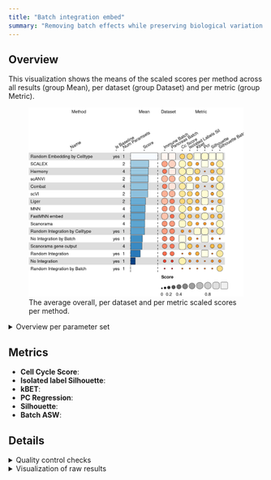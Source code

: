 ```yaml
---
title: "Batch integration embed"
summary: "Removing batch effects while preserving biological variation (embedding output)"
---
```


<script src="index_files/libs/kePrint-0.0.1/kePrint.js"></script>
<link href="index_files/libs/lightable-0.0.1/lightable.css" rel="stylesheet" />


<missing description>

## Overview

This visualization shows the means of the scaled scores per method across all results (group Mean), per dataset (group Dataset) and per metric (group Metric).

<figure>
<img src="index.markdown_strict_files/figure-markdown_strict/summary-1.png" width="752" alt="The average overall, per dataset and per metric scaled scores per method." />
<figcaption aria-hidden="true">The average overall, per dataset and per metric scaled scores per method.</figcaption>
</figure>

<details>
<summary>
Overview per parameter set
</summary>

<figure>
<img src="index.markdown_strict_files/figure-markdown_strict/summary_defailed-1.png" width="725" alt="The average overall, per dataset and per metric scaled scores per method and parameter set." />
<figcaption aria-hidden="true">The average overall, per dataset and per metric scaled scores per method and parameter set.</figcaption>
</figure>

</details>

## Metrics

-   **Cell Cycle Score**: <missing description>
-   **Isolated label Silhouette**: <missing description>
-   **kBET**: <missing description>
-   **PC Regression**: <missing description>
-   **Silhouette**: <missing description>
-   **Batch ASW**: <missing description>

## Details

<details>
<summary>
Quality control checks
</summary>
<table class="table lightable-paper" style='margin-left: auto; margin-right: auto; font-family: "Arial Narrow", arial, helvetica, sans-serif; margin-left: auto; margin-right: auto;'>
 <thead>
  <tr>
   <th style="text-align:left;"> Category </th>
   <th style="text-align:left;"> Name </th>
   <th style="text-align:right;"> Value </th>
   <th style="text-align:left;"> Condition </th>
   <th style="text-align:left;"> Severity </th>
  </tr>
 </thead>
<tbody>
  <tr>
   <td style="text-align:left;" data-toggle="tooltip" data-container="body" data-placement="right" title="Percentage of missing results should be less than 10%.
  Task id: batch_integration_embed
  Metric id: pcr
  Percentage missing: 26%
"> Raw results </td>
   <td style="text-align:left;" data-toggle="tooltip" data-container="body" data-placement="right" title="Percentage of missing results should be less than 10%.
  Task id: batch_integration_embed
  Metric id: pcr
  Percentage missing: 26%
"> Metric pcr %missing </td>
   <td style="text-align:right;" data-toggle="tooltip" data-container="body" data-placement="right" title="Percentage of missing results should be less than 10%.
  Task id: batch_integration_embed
  Metric id: pcr
  Percentage missing: 26%
"> 0.2631579 </td>
   <td style="text-align:left;" data-toggle="tooltip" data-container="body" data-placement="right" title="Percentage of missing results should be less than 10%.
  Task id: batch_integration_embed
  Metric id: pcr
  Percentage missing: 26%
"> pct_missing &lt;= .1 </td>
   <td style="text-align:left;color: red !important;" data-toggle="tooltip" data-container="body" data-placement="right" title="Percentage of missing results should be less than 10%.
  Task id: batch_integration_embed
  Metric id: pcr
  Percentage missing: 26%
"> ✗✗ </td>
  </tr>
  <tr>
   <td style="text-align:left;" data-toggle="tooltip" data-container="body" data-placement="right" title="Percentage of missing results should be less than 10%.
  Task id: batch_integration_embed
  method id: combat_full_scaled
  Percentage missing: 17%
"> Raw results </td>
   <td style="text-align:left;" data-toggle="tooltip" data-container="body" data-placement="right" title="Percentage of missing results should be less than 10%.
  Task id: batch_integration_embed
  method id: combat_full_scaled
  Percentage missing: 17%
"> Method combat_full_scaled %missing </td>
   <td style="text-align:right;" data-toggle="tooltip" data-container="body" data-placement="right" title="Percentage of missing results should be less than 10%.
  Task id: batch_integration_embed
  method id: combat_full_scaled
  Percentage missing: 17%
"> 0.1666667 </td>
   <td style="text-align:left;" data-toggle="tooltip" data-container="body" data-placement="right" title="Percentage of missing results should be less than 10%.
  Task id: batch_integration_embed
  method id: combat_full_scaled
  Percentage missing: 17%
"> pct_missing &lt;= .1 </td>
   <td style="text-align:left;color: red !important;" data-toggle="tooltip" data-container="body" data-placement="right" title="Percentage of missing results should be less than 10%.
  Task id: batch_integration_embed
  method id: combat_full_scaled
  Percentage missing: 17%
"> ✗ </td>
  </tr>
  <tr>
   <td style="text-align:left;" data-toggle="tooltip" data-container="body" data-placement="right" title="Percentage of missing results should be less than 10%.
  Task id: batch_integration_embed
  method id: combat_hvg_scaled
  Percentage missing: 17%
"> Raw results </td>
   <td style="text-align:left;" data-toggle="tooltip" data-container="body" data-placement="right" title="Percentage of missing results should be less than 10%.
  Task id: batch_integration_embed
  method id: combat_hvg_scaled
  Percentage missing: 17%
"> Method combat_hvg_scaled %missing </td>
   <td style="text-align:right;" data-toggle="tooltip" data-container="body" data-placement="right" title="Percentage of missing results should be less than 10%.
  Task id: batch_integration_embed
  method id: combat_hvg_scaled
  Percentage missing: 17%
"> 0.1666667 </td>
   <td style="text-align:left;" data-toggle="tooltip" data-container="body" data-placement="right" title="Percentage of missing results should be less than 10%.
  Task id: batch_integration_embed
  method id: combat_hvg_scaled
  Percentage missing: 17%
"> pct_missing &lt;= .1 </td>
   <td style="text-align:left;color: red !important;" data-toggle="tooltip" data-container="body" data-placement="right" title="Percentage of missing results should be less than 10%.
  Task id: batch_integration_embed
  method id: combat_hvg_scaled
  Percentage missing: 17%
"> ✗ </td>
  </tr>
  <tr>
   <td style="text-align:left;" data-toggle="tooltip" data-container="body" data-placement="right" title="Percentage of missing results should be less than 10%.
  Task id: batch_integration_embed
  method id: combat_hvg_unscaled
  Percentage missing: 17%
"> Raw results </td>
   <td style="text-align:left;" data-toggle="tooltip" data-container="body" data-placement="right" title="Percentage of missing results should be less than 10%.
  Task id: batch_integration_embed
  method id: combat_hvg_unscaled
  Percentage missing: 17%
"> Method combat_hvg_unscaled %missing </td>
   <td style="text-align:right;" data-toggle="tooltip" data-container="body" data-placement="right" title="Percentage of missing results should be less than 10%.
  Task id: batch_integration_embed
  method id: combat_hvg_unscaled
  Percentage missing: 17%
"> 0.1666667 </td>
   <td style="text-align:left;" data-toggle="tooltip" data-container="body" data-placement="right" title="Percentage of missing results should be less than 10%.
  Task id: batch_integration_embed
  method id: combat_hvg_unscaled
  Percentage missing: 17%
"> pct_missing &lt;= .1 </td>
   <td style="text-align:left;color: red !important;" data-toggle="tooltip" data-container="body" data-placement="right" title="Percentage of missing results should be less than 10%.
  Task id: batch_integration_embed
  method id: combat_hvg_unscaled
  Percentage missing: 17%
"> ✗ </td>
  </tr>
  <tr>
   <td style="text-align:left;" data-toggle="tooltip" data-container="body" data-placement="right" title="Percentage of missing results should be less than 10%.
  Task id: batch_integration_embed
  method id: fastmnn_embed_full_scaled
  Percentage missing: 17%
"> Raw results </td>
   <td style="text-align:left;" data-toggle="tooltip" data-container="body" data-placement="right" title="Percentage of missing results should be less than 10%.
  Task id: batch_integration_embed
  method id: fastmnn_embed_full_scaled
  Percentage missing: 17%
"> Method fastmnn_embed_full_scaled %missing </td>
   <td style="text-align:right;" data-toggle="tooltip" data-container="body" data-placement="right" title="Percentage of missing results should be less than 10%.
  Task id: batch_integration_embed
  method id: fastmnn_embed_full_scaled
  Percentage missing: 17%
"> 0.1666667 </td>
   <td style="text-align:left;" data-toggle="tooltip" data-container="body" data-placement="right" title="Percentage of missing results should be less than 10%.
  Task id: batch_integration_embed
  method id: fastmnn_embed_full_scaled
  Percentage missing: 17%
"> pct_missing &lt;= .1 </td>
   <td style="text-align:left;color: red !important;" data-toggle="tooltip" data-container="body" data-placement="right" title="Percentage of missing results should be less than 10%.
  Task id: batch_integration_embed
  method id: fastmnn_embed_full_scaled
  Percentage missing: 17%
"> ✗ </td>
  </tr>
  <tr>
   <td style="text-align:left;" data-toggle="tooltip" data-container="body" data-placement="right" title="Percentage of missing results should be less than 10%.
  Task id: batch_integration_embed
  method id: fastmnn_embed_hvg_scaled
  Percentage missing: 17%
"> Raw results </td>
   <td style="text-align:left;" data-toggle="tooltip" data-container="body" data-placement="right" title="Percentage of missing results should be less than 10%.
  Task id: batch_integration_embed
  method id: fastmnn_embed_hvg_scaled
  Percentage missing: 17%
"> Method fastmnn_embed_hvg_scaled %missing </td>
   <td style="text-align:right;" data-toggle="tooltip" data-container="body" data-placement="right" title="Percentage of missing results should be less than 10%.
  Task id: batch_integration_embed
  method id: fastmnn_embed_hvg_scaled
  Percentage missing: 17%
"> 0.1666667 </td>
   <td style="text-align:left;" data-toggle="tooltip" data-container="body" data-placement="right" title="Percentage of missing results should be less than 10%.
  Task id: batch_integration_embed
  method id: fastmnn_embed_hvg_scaled
  Percentage missing: 17%
"> pct_missing &lt;= .1 </td>
   <td style="text-align:left;color: red !important;" data-toggle="tooltip" data-container="body" data-placement="right" title="Percentage of missing results should be less than 10%.
  Task id: batch_integration_embed
  method id: fastmnn_embed_hvg_scaled
  Percentage missing: 17%
"> ✗ </td>
  </tr>
  <tr>
   <td style="text-align:left;" data-toggle="tooltip" data-container="body" data-placement="right" title="Percentage of missing results should be less than 10%.
  Task id: batch_integration_embed
  method id: harmony_full_scaled
  Percentage missing: 17%
"> Raw results </td>
   <td style="text-align:left;" data-toggle="tooltip" data-container="body" data-placement="right" title="Percentage of missing results should be less than 10%.
  Task id: batch_integration_embed
  method id: harmony_full_scaled
  Percentage missing: 17%
"> Method harmony_full_scaled %missing </td>
   <td style="text-align:right;" data-toggle="tooltip" data-container="body" data-placement="right" title="Percentage of missing results should be less than 10%.
  Task id: batch_integration_embed
  method id: harmony_full_scaled
  Percentage missing: 17%
"> 0.1666667 </td>
   <td style="text-align:left;" data-toggle="tooltip" data-container="body" data-placement="right" title="Percentage of missing results should be less than 10%.
  Task id: batch_integration_embed
  method id: harmony_full_scaled
  Percentage missing: 17%
"> pct_missing &lt;= .1 </td>
   <td style="text-align:left;color: red !important;" data-toggle="tooltip" data-container="body" data-placement="right" title="Percentage of missing results should be less than 10%.
  Task id: batch_integration_embed
  method id: harmony_full_scaled
  Percentage missing: 17%
"> ✗ </td>
  </tr>
  <tr>
   <td style="text-align:left;" data-toggle="tooltip" data-container="body" data-placement="right" title="Percentage of missing results should be less than 10%.
  Task id: batch_integration_embed
  method id: harmony_hvg_scaled
  Percentage missing: 17%
"> Raw results </td>
   <td style="text-align:left;" data-toggle="tooltip" data-container="body" data-placement="right" title="Percentage of missing results should be less than 10%.
  Task id: batch_integration_embed
  method id: harmony_hvg_scaled
  Percentage missing: 17%
"> Method harmony_hvg_scaled %missing </td>
   <td style="text-align:right;" data-toggle="tooltip" data-container="body" data-placement="right" title="Percentage of missing results should be less than 10%.
  Task id: batch_integration_embed
  method id: harmony_hvg_scaled
  Percentage missing: 17%
"> 0.1666667 </td>
   <td style="text-align:left;" data-toggle="tooltip" data-container="body" data-placement="right" title="Percentage of missing results should be less than 10%.
  Task id: batch_integration_embed
  method id: harmony_hvg_scaled
  Percentage missing: 17%
"> pct_missing &lt;= .1 </td>
   <td style="text-align:left;color: red !important;" data-toggle="tooltip" data-container="body" data-placement="right" title="Percentage of missing results should be less than 10%.
  Task id: batch_integration_embed
  method id: harmony_hvg_scaled
  Percentage missing: 17%
"> ✗ </td>
  </tr>
  <tr>
   <td style="text-align:left;" data-toggle="tooltip" data-container="body" data-placement="right" title="Percentage of missing results should be less than 10%.
  Task id: batch_integration_embed
  method id: no_integration
  Percentage missing: 17%
"> Raw results </td>
   <td style="text-align:left;" data-toggle="tooltip" data-container="body" data-placement="right" title="Percentage of missing results should be less than 10%.
  Task id: batch_integration_embed
  method id: no_integration
  Percentage missing: 17%
"> Method no_integration %missing </td>
   <td style="text-align:right;" data-toggle="tooltip" data-container="body" data-placement="right" title="Percentage of missing results should be less than 10%.
  Task id: batch_integration_embed
  method id: no_integration
  Percentage missing: 17%
"> 0.1666667 </td>
   <td style="text-align:left;" data-toggle="tooltip" data-container="body" data-placement="right" title="Percentage of missing results should be less than 10%.
  Task id: batch_integration_embed
  method id: no_integration
  Percentage missing: 17%
"> pct_missing &lt;= .1 </td>
   <td style="text-align:left;color: red !important;" data-toggle="tooltip" data-container="body" data-placement="right" title="Percentage of missing results should be less than 10%.
  Task id: batch_integration_embed
  method id: no_integration
  Percentage missing: 17%
"> ✗ </td>
  </tr>
  <tr>
   <td style="text-align:left;" data-toggle="tooltip" data-container="body" data-placement="right" title="Method combat_full_scaled performs a lot better than baselines.
  Task id: batch_integration_embed
  Method id: combat_full_scaled
  Metric id: isolated_labels_sil
  Best score: 2.8462447338086947%
"> Scaling </td>
   <td style="text-align:left;" data-toggle="tooltip" data-container="body" data-placement="right" title="Method combat_full_scaled performs a lot better than baselines.
  Task id: batch_integration_embed
  Method id: combat_full_scaled
  Metric id: isolated_labels_sil
  Best score: 2.8462447338086947%
"> Best score combat_full_scaled isolated_labels_sil </td>
   <td style="text-align:right;" data-toggle="tooltip" data-container="body" data-placement="right" title="Method combat_full_scaled performs a lot better than baselines.
  Task id: batch_integration_embed
  Method id: combat_full_scaled
  Metric id: isolated_labels_sil
  Best score: 2.8462447338086947%
"> 2.8462447 </td>
   <td style="text-align:left;" data-toggle="tooltip" data-container="body" data-placement="right" title="Method combat_full_scaled performs a lot better than baselines.
  Task id: batch_integration_embed
  Method id: combat_full_scaled
  Metric id: isolated_labels_sil
  Best score: 2.8462447338086947%
"> best_score &lt;= 2 </td>
   <td style="text-align:left;color: red !important;" data-toggle="tooltip" data-container="body" data-placement="right" title="Method combat_full_scaled performs a lot better than baselines.
  Task id: batch_integration_embed
  Method id: combat_full_scaled
  Metric id: isolated_labels_sil
  Best score: 2.8462447338086947%
"> ✗ </td>
  </tr>
  <tr>
   <td style="text-align:left;" data-toggle="tooltip" data-container="body" data-placement="right" title="Method combat_hvg_scaled performs a lot better than baselines.
  Task id: batch_integration_embed
  Method id: combat_hvg_scaled
  Metric id: isolated_labels_sil
  Best score: 2.6717541342340247%
"> Scaling </td>
   <td style="text-align:left;" data-toggle="tooltip" data-container="body" data-placement="right" title="Method combat_hvg_scaled performs a lot better than baselines.
  Task id: batch_integration_embed
  Method id: combat_hvg_scaled
  Metric id: isolated_labels_sil
  Best score: 2.6717541342340247%
"> Best score combat_hvg_scaled isolated_labels_sil </td>
   <td style="text-align:right;" data-toggle="tooltip" data-container="body" data-placement="right" title="Method combat_hvg_scaled performs a lot better than baselines.
  Task id: batch_integration_embed
  Method id: combat_hvg_scaled
  Metric id: isolated_labels_sil
  Best score: 2.6717541342340247%
"> 2.6717541 </td>
   <td style="text-align:left;" data-toggle="tooltip" data-container="body" data-placement="right" title="Method combat_hvg_scaled performs a lot better than baselines.
  Task id: batch_integration_embed
  Method id: combat_hvg_scaled
  Metric id: isolated_labels_sil
  Best score: 2.6717541342340247%
"> best_score &lt;= 2 </td>
   <td style="text-align:left;color: red !important;" data-toggle="tooltip" data-container="body" data-placement="right" title="Method combat_hvg_scaled performs a lot better than baselines.
  Task id: batch_integration_embed
  Method id: combat_hvg_scaled
  Metric id: isolated_labels_sil
  Best score: 2.6717541342340247%
"> ✗ </td>
  </tr>
  <tr>
   <td style="text-align:left;" data-toggle="tooltip" data-container="body" data-placement="right" title="Method harmony_hvg_scaled performs a lot better than baselines.
  Task id: batch_integration_embed
  Method id: harmony_hvg_scaled
  Metric id: isolated_labels_sil
  Best score: 2.576365725670163%
"> Scaling </td>
   <td style="text-align:left;" data-toggle="tooltip" data-container="body" data-placement="right" title="Method harmony_hvg_scaled performs a lot better than baselines.
  Task id: batch_integration_embed
  Method id: harmony_hvg_scaled
  Metric id: isolated_labels_sil
  Best score: 2.576365725670163%
"> Best score harmony_hvg_scaled isolated_labels_sil </td>
   <td style="text-align:right;" data-toggle="tooltip" data-container="body" data-placement="right" title="Method harmony_hvg_scaled performs a lot better than baselines.
  Task id: batch_integration_embed
  Method id: harmony_hvg_scaled
  Metric id: isolated_labels_sil
  Best score: 2.576365725670163%
"> 2.5763657 </td>
   <td style="text-align:left;" data-toggle="tooltip" data-container="body" data-placement="right" title="Method harmony_hvg_scaled performs a lot better than baselines.
  Task id: batch_integration_embed
  Method id: harmony_hvg_scaled
  Metric id: isolated_labels_sil
  Best score: 2.576365725670163%
"> best_score &lt;= 2 </td>
   <td style="text-align:left;color: red !important;" data-toggle="tooltip" data-container="body" data-placement="right" title="Method harmony_hvg_scaled performs a lot better than baselines.
  Task id: batch_integration_embed
  Method id: harmony_hvg_scaled
  Metric id: isolated_labels_sil
  Best score: 2.576365725670163%
"> ✗ </td>
  </tr>
  <tr>
   <td style="text-align:left;" data-toggle="tooltip" data-container="body" data-placement="right" title="Method harmony_full_scaled performs a lot better than baselines.
  Task id: batch_integration_embed
  Method id: harmony_full_scaled
  Metric id: isolated_labels_sil
  Best score: 2.356019170255741%
"> Scaling </td>
   <td style="text-align:left;" data-toggle="tooltip" data-container="body" data-placement="right" title="Method harmony_full_scaled performs a lot better than baselines.
  Task id: batch_integration_embed
  Method id: harmony_full_scaled
  Metric id: isolated_labels_sil
  Best score: 2.356019170255741%
"> Best score harmony_full_scaled isolated_labels_sil </td>
   <td style="text-align:right;" data-toggle="tooltip" data-container="body" data-placement="right" title="Method harmony_full_scaled performs a lot better than baselines.
  Task id: batch_integration_embed
  Method id: harmony_full_scaled
  Metric id: isolated_labels_sil
  Best score: 2.356019170255741%
"> 2.3560192 </td>
   <td style="text-align:left;" data-toggle="tooltip" data-container="body" data-placement="right" title="Method harmony_full_scaled performs a lot better than baselines.
  Task id: batch_integration_embed
  Method id: harmony_full_scaled
  Metric id: isolated_labels_sil
  Best score: 2.356019170255741%
"> best_score &lt;= 2 </td>
   <td style="text-align:left;color: red !important;" data-toggle="tooltip" data-container="body" data-placement="right" title="Method harmony_full_scaled performs a lot better than baselines.
  Task id: batch_integration_embed
  Method id: harmony_full_scaled
  Metric id: isolated_labels_sil
  Best score: 2.356019170255741%
"> ✗ </td>
  </tr>
</tbody>
</table>

</details>
<details>
<summary>
Visualization of raw results
</summary>

<img src="index.markdown_strict_files/figure-markdown_strict/unnamed-chunk-7-1.png" width="960" />

</details>
